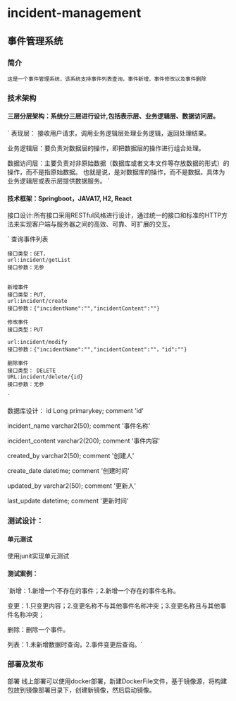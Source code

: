 # incident-management
## 事件管理系统
### 简介
`这是一个事件管理系统，该系统支持事件列表查询，事件新增，事件修改以及事件删除`

### 技术架构
####  三层分层架构：系统分三层进行设计,包括表示层、业务逻辑层、数据访问层。
  
  ` 表现层： 接收用户请求，调用业务逻辑层处理业务逻辑，返回处理结果。
  
  业务逻辑层：要负责对数据层的操作，即把数据层的操作进行组合处理。
  
  数据访问层：主要负责对非原始数据（数据库或者文本文件等存放数据的形式）的操作，而不是指原始数据。
  也就是说，是对数据库的操作，而不是数据。具体为业务逻辑层或表示层提供数据服务。
  `

####  技术框架：Springboot，JAVA17, H2, React
  
  接口设计:所有接口采用RESTful风格进行设计，通过统一的接口和标准的HTTP方法来实现客户端与服务器之间的高效、可靠、可扩展的交互。
  
  `
    查询事件列表
	
	接口类型：GET，
	url:incident/getList
	接口参数：无参
	
  
    新增事件
	接口类型：PUT,
	url:incident/create
	接口参数：{"incidentName":"","incidentContent":""}
	
    修改事件
	接口类型：PUT
	
	url:incident/modify
	接口参数：{"incidentName":"","incidentContent":""，"id":""}

    删除事件
	接口类型： DELETE
	URL:incident/delete/{id}
	接口参数：无参
    	
	`
  
  数据库设计：
  id Long primarykey; comment 'id'
  
  incident_name varchar2(50); comment '事件名称'
  
  incident_content  varchar2(200); comment '事件内容'
  
  created_by  varchar2(50); comment '创建人'
  
  create_date datetime;  comment '创建时间'
  
  updated_by varchar2(50);  comment '更新人'
  
  last_update datetime;  comment '更新时间'
  
  
  
###  测试设计：

#### 单元测试
  
  使用junit实现单元测试
  
####  测试案例：
  `新增：1.新增一个不存在的事件；2.新增一个存在的事件名称。
  
  变更：1.只变更内容；2.变更名称不与其他事件名称冲突；3.变更名称且与其他事件名称冲突；
  
  删除：删除一个事件。
  
  列表：1.未新增数据时查询，2.事件变更后查询。`

### 部署及发布
  
  部署
  线上部署可以使用docker部署，新建DockerFile文件，基于镜像源，将构建包放到镜像部署目录下，创建新镜像，然后启动镜像。
  
   
  
  

